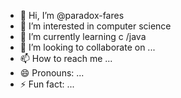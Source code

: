 - 👋 Hi, I’m @paradox-fares
- 👀 I’m interested in computer science
- 🌱 I’m currently learning c /java
- 💞️ I’m looking to collaborate on ...
- 📫 How to reach me ...
- 😄 Pronouns: ...
- ⚡ Fun fact: ...

<!---
paradox-fares/paradox-fares is a ✨ special ✨ repository because its `README.md` (this file) appears on your GitHub profile.
You can click the Preview link to take a look at your changes.
--->

